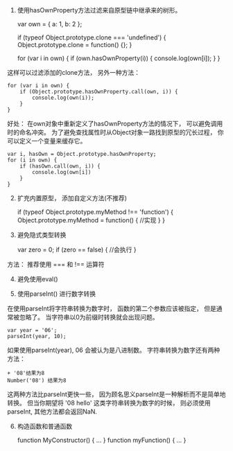 1. 使用hasOwnProperty方法过滤来自原型链中继承来的树形。

    var own = {
        a: 1,
        b: 2
    };
    
    if (typeof Object.prototype.clone === 'undefined') {
        Object.prototype.clone = function() {};
    }
    
    for (var i in own) {
        if (own.hasOwnProperty(i)) {
            console.log(own[i]);
        }
    }
   
这样可以过滤添加的clone方法， 另外一种方法：
	
    for (var i in own) {
        if (Object.prototype.hasOwnProperty.call(own, i)) {
            console.log(own(i));
        }
    }

好处： 在own对象中重新定义了hasOwnProperty方法的情况下， 可以避免调用时的命名冲突。
为了避免查找属性时从Object对象一路找到原型的冗长过程， 你可以定义一个变量来缓存它。

    var i, hasOwn = Object.prototype.hasOwnProperty;
    for (i in own) {
        if (hasOwn.call(own, i)) {
            console.log(own[i])
        }
    }

2. 扩充内置原型， 添加自定义方法(不推荐) 

	if (typeof Object.prototype.myMethod !== 'function') {
		Object.prototype.myMethod = function() {
		    //实现
		}
	}

3. 避免隐式类型转换

    var zero = 0;
    if (zero == false) {
        //会执行
    }

方法： 推荐使用 === 和 !== 运算符

4. 避免使用eval()

5. 使用parseInt() 进行数字转换

在使用parseInt将字符串转换为数字时， 函数的第二个参数应该被指定， 但是通常被忽略了。
当字符串以0为前缀时转换就会出现问题。

    var year = '06';
    parseInt(year, 10);

如果使用parseInt(year), 06 会被认为是八进制数。
字符串转换为数字还有两种方法：

    + '08'结果为8
    Number('08') 结果为8

这两种方法比parseInt更快一些， 因为顾名思义parseInt是一种解析而不是简单地转换。 但当你期望将 '08 hello' 这类字符串转换为数字的时候， 则必须使用parseInt, 其他方法都会返回NaN.

6. 构造函数和普通函数
    
    function MyConstructor() { ... }
    function myFunction() { ... }
